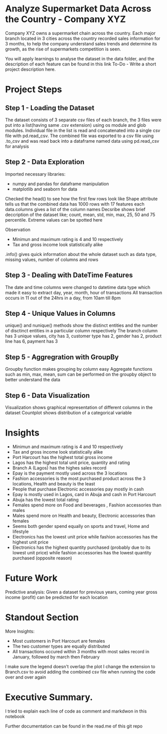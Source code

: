 # Analyze Supermarket Data Across the Country - Company XYZ
Company XYZ owns a supermarket chain across the country. Each major branch located in 3 cities across the country recorded sales information for 3 months, to help the company understand sales trends and determine its growth, as the rise of supermarkets competition is seen.

You will apply learnings to analyse the dataset in the data folder, and the description of each feature can be found in this link
To-Do - Write a short project description here.

# Project Steps
## Step 1 - Loading the Dataset
The dataset consists of 3 separate csv files of each branch, the 3 files were put into a list(having same .csv extension) using os module and glob modules.
Individual file in the list is read and concatenated into a single csv file with pd.read_csv.
The combined file was exported to a csv file using .to_csv  and was read back into a dataframe named data using pd.read_csv for analysis

## Step 2 - Data Exploration
Imported necessary libraries:
- numpy and pandas for dataframe manipulation
- matplotlib and seaborn for data 

Checked the head() to see how the first few rows look like
Shape attribute tells us that the combined data has 1000 rows with 17 features each
data.columns gives a list of the column names
Decsribe shows brief deccription of the dataset like; count, mean, std, min, max, 25, 50 and 75 percentile. Extreme values can be spotted here

Observation
- Minimun and maximum rating is 4 and 10 respectively
- Tax and gross income look statistically alike

.info() gives quick information about the whole dataset such as data type, missing values, number of columns and rows


## Step 3 - Dealing with DateTime Features
The date and time columns were changed to datetime data type which made it easy to extract day, year, month, hour of transactions
All transaction occurs in 11 out of the 24hrs in a day, from 10am till 8pm


## Step 4 - Unique Values in Columns
unique() and nunique() methods show the distinct entities and the number of disctinct entities in a particular column respectively
The branch column has 3 unique values, city has 3, customer type has 2, gender has 2, product line has 6, payment has 3


## Step 5 - Aggregration with GroupBy
Groupby function makes grouping by column easy
Aggregate functions such as min, max, mean, sum can be performed on the groupby object to better understand the data

## Step 6 - Data Visualization
Visualization shows graphical representation of different columns in the dataset
Countplot shows distribution of a categorical variable




# Insights

- Minimun and maximum rating is 4 and 10 respectively
- Tax and gross income look statistically alike
- Port Harcourt has the highest total gross income
- Lagos has the highest total unit price, quantity and rating
- Branch A (Lagos) has the highes sales record
- Epay is the payment mostly used across the 3 locations
- Fashion accessories is the most purchased product across the 3 locations,  Health and beauty is the least
- People that purchase Electronic accessories pay mostly in cash
- Epay is mostly used in Lagos, card in Abuja and cash in Port Harcourt
- Abuja has the lowest total rating
- Females spend more on Food and beverages , Fashion accessories than males
- Males spend more on Health and beauty, Electronic accessories than females
- Seems both gender spend equally on sports and travel, Home and lifestyle
- Electronics has the lowest unit price while fashion accessories has the highest unit price
- Electronics has the highest quantity purchased (probably due to its lowest unit price) while fashion accessories has the lowest quantity purchased (opposite reason)

# Future Work
Predictive analysis:
Given a dataset for previous years, coming year gross income (profit) can be predicted for each location

# Standout Section
More Insights:
- Most customers in Port Harcourt are females
- The two customer types are equally distributed
- All transactions occured within 3 months with most sales record in January, followed by march then February

I make sure the legend doesn't overlap the plot
I change the extension to Branch.csv to avoid adding the combined csv file when running the code over and over again

# Executive Summary.
I tried to explain each line of code as comment and markdwon in this notebook

Further documentation can be found in the read.me of this git repo
